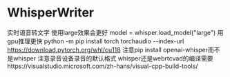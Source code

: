 # WhisperWriter
实时语音转文字
使用large效果会更好
model = whisper.load_model("large")
用gpu推理更快
python -m pip install torch torchaudio --index-url https://download.pytorch.org/whl/cu118
注意pip install openai-whisper而不是whisper
注意录音设备录音的默认格式
whisper还是webrtcvad的编译需要https://visualstudio.microsoft.com/zh-hans/visual-cpp-build-tools/